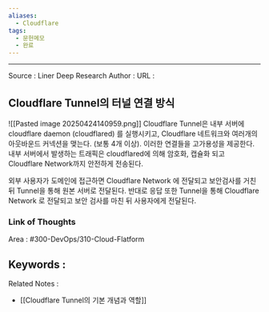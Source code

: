 ```yaml
---
aliases:
  - Cloudflare
tags:
  - 문헌메모
  - 완료
---
```



---


Source : Liner Deep Research
Author : 
URL :

## Cloudflare Tunnel의 터널 연결 방식
![[Pasted image 20250424140959.png]]
Cloudflare Tunnel은 내부 서버에 cloudflare daemon (cloudflared) 를 실행시키고, Cloudflare 네트워크와 여러개의 아웃바운드 커넥션을 맺는다. (보통 4개 이상). 이러한 연결들을 고가용성을 제공한다. 내부 서버에서 발생하는 트래픽은 cloudflared에 의해 암호화, 캡슐화 되고 Cloudflare Network까지 안전하게 전송된다.

외부 사용자가 도메인에 접근하면 Cloudflare Network 에 전달되고 보안검사를 거친 뒤 Tunnel을 통해 원본 서버로 전달된다. 반대로 응답 또한 Tunnel을 통해 Cloudflare Network 로 전달되고 보안 검사를 마친 뒤 사용자에게 전달된다.

### Link of Thoughts
Area : #300-DevOps/310-Cloud-Flatform 

Keywords :
- 

Related Notes : 
- [[Cloudflare Tunnel의 기본 개념과 역할]]